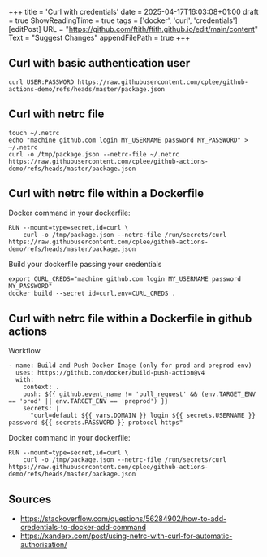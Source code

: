+++
title = 'Curl with credentials'
date = 2025-04-17T16:03:08+01:00
draft = true
ShowReadingTime = true
tags = ['docker', 'curl', 'credentials']
[editPost]
URL = "https://github.com/ftith/ftith.github.io/edit/main/content"
Text = "Suggest Changes"
appendFilePath = true
+++

## Curl with basic authentication user
```
curl USER:PASSWORD https://raw.githubusercontent.com/cplee/github-actions-demo/refs/heads/master/package.json
```

## Curl with netrc file
```
touch ~/.netrc
echo "machine github.com login MY_USERNAME password MY_PASSWORD" > ~/.netrc
curl -o /tmp/package.json --netrc-file ~/.netrc https://raw.githubusercontent.com/cplee/github-actions-demo/refs/heads/master/package.json
```


## Curl with netrc file within a Dockerfile
Docker command in your dockerfile:
```
RUN --mount=type=secret,id=curl \
    curl -o /tmp/package.json --netrc-file /run/secrets/curl https://raw.githubusercontent.com/cplee/github-actions-demo/refs/heads/master/package.json
```

Build your dockerfile passing your credentials
```
export CURL_CREDS="machine github.com login MY_USERNAME password MY_PASSWORD"
docker build --secret id=curl,env=CURL_CREDS .
```

## Curl with netrc file within a Dockerfile in github actions
Workflow
```
- name: Build and Push Docker Image (only for prod and preprod env)
  uses: https://github.com/docker/build-push-action@v4
  with:
    context: .
    push: ${{ github.event_name != 'pull_request' && (env.TARGET_ENV == 'prod' || env.TARGET_ENV == 'preprod') }}
    secrets: |
      "curl=default ${{ vars.DOMAIN }} login ${{ secrets.USERNAME }} password ${{ secrets.PASSWORD }} protocol https"
```

Docker command in your dockerfile:
```
RUN --mount=type=secret,id=curl \
    curl -o /tmp/package.json --netrc-file /run/secrets/curl https://raw.githubusercontent.com/cplee/github-actions-demo/refs/heads/master/package.json
```


## Sources
- https://stackoverflow.com/questions/56284902/how-to-add-credentials-to-docker-add-command
- https://xanderx.com/post/using-netrc-with-curl-for-automatic-authorisation/
